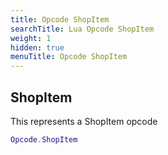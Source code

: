 ```yaml
---
title: Opcode ShopItem
searchTitle: Lua Opcode ShopItem
weight: 1
hidden: true
menuTitle: Opcode ShopItem
---
```

## ShopItem

This represents a ShopItem opcode
```lua
Opcode.ShopItem
```